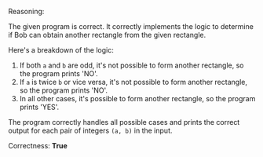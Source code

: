 Reasoning:

The given program is correct. It correctly implements the logic to determine if Bob can obtain another rectangle from the given rectangle.

Here's a breakdown of the logic:

1. If both `a` and `b` are odd, it's not possible to form another rectangle, so the program prints 'NO'.
2. If `a` is twice `b` or vice versa, it's not possible to form another rectangle, so the program prints 'NO'.
3. In all other cases, it's possible to form another rectangle, so the program prints 'YES'.

The program correctly handles all possible cases and prints the correct output for each pair of integers `(a, b)` in the input.

Correctness: **True**